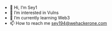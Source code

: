 - 👋 Hi, I’m Sey1
- 👀 I’m interested in Vulns
- 🌱 I’m currently learning Web3
- 📫 How to reach me sey194@wehackerone.com

<!---
sey8/sey8 is a ✨ special ✨ repository because its `README.md` (this file) appears on your GitHub profile.
You can click the Preview link to take a look at your changes.
--->
